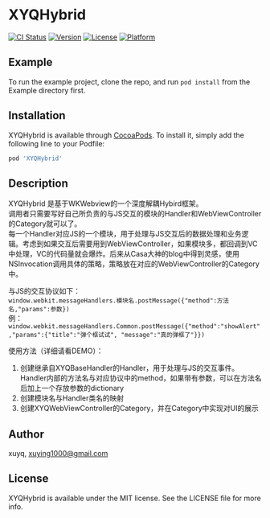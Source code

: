# XYQHybrid

[![CI Status](http://img.shields.io/travis/xuyingqian/XYQHybrid.svg?style=flat)](https://travis-ci.org/xuyingqian/XYQHybrid)
[![Version](https://img.shields.io/cocoapods/v/XYQHybrid.svg?style=flat)](http://cocoapods.org/pods/XYQHybrid)
[![License](https://img.shields.io/cocoapods/l/XYQHybrid.svg?style=flat)](http://cocoapods.org/pods/XYQHybrid)
[![Platform](https://img.shields.io/cocoapods/p/XYQHybrid.svg?style=flat)](http://cocoapods.org/pods/XYQHybrid)

## Example

To run the example project, clone the repo, and run `pod install` from the Example directory first.

## Installation

XYQHybrid is available through [CocoaPods](http://cocoapods.org). To install
it, simply add the following line to your Podfile:

```ruby
pod 'XYQHybrid'
```

## Description
XYQHybrid 是基于WKWebview的一个深度解耦Hybird框架。  
调用者只需要写好自己所负责的与JS交互的模块的Handler和WebViewController的Category就可以了。  
每一个Handler对应JS的一个模块，用于处理与JS交互后的数据处理和业务逻辑。考虑到如果交互后需要用到WebViewController，如果模块多，都回调到VC中处理，VC的代码量就会爆炸。后来从Casa大神的blog中得到灵感，使用NSInvocation调用具体的策略，策略放在对应的WebViewController的Category中。

与JS的交互协议如下：  
```window.webkit.messageHandlers.模块名.postMessage({"method":方法名,"params":参数})```   
例：```window.webkit.messageHandlers.Common.postMessage({"method":"showAlert","params":{"title":"弹个框试试", "message":"真的弹框了"}}) ```

使用方法（详细请看DEMO）：  
1. 创建继承自XYQBaseHandler的Handler，用于处理与JS的交互事件。Handler内部的方法名与对应协议中的method，如果带有参数，可以在方法名后加上一个存放参数的dictionary  
2. 创建模块名与Handler类名的映射  
3. 创建XYQWebViewController的Category，并在Category中实现对UI的展示

## Author

xuyq, xuying1000@gmail.com

## License

XYQHybrid is available under the MIT license. See the LICENSE file for more info.
